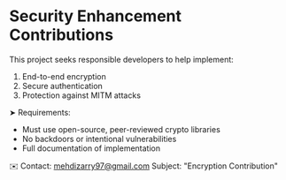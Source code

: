 # Security Enhancement Contributions

This project seeks responsible developers to help implement:

1. End-to-end encryption
2. Secure authentication
3. Protection against MITM attacks

➤ Requirements:
- Must use open-source, peer-reviewed crypto libraries
- No backdoors or intentional vulnerabilities
- Full documentation of implementation

✉️ Contact: mehdizarry97@gmail.com
Subject: "Encryption Contribution"
